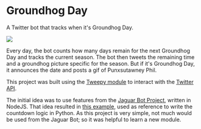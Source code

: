 # Groundhog Day
A Twitter bot that tracks when it's Groundhog Day. 

<div>
  
  [![](https://img.shields.io/badge/twitter-%231DA1F2.svg?&logo=twitter&logoColor=white)](https://twitter.com/GroundhogDayy)
  
</div>

Every day, the bot counts how many days remain for the next Groundhog Day and tracks the current season. The bot then tweets the remaining time and a groundhog picture specific for the season. But if it's Groundhog Day, it announces the date and posts a gif of Punxsutawney Phil.

This project was built using the [Tweepy module](https://www.tweepy.org) to interact with the [Twitter API](https://developer.twitter.com/en/docs/twitter-api).

The initial idea was to use features from the [Jaguar Bot Project](https://github.com/lfvperes/jaguar-bot), written in NodeJS. That idea resulted in [this example](https://github.com/lfvperes/groundhog-day/blob/main/groundhog-countdown.js), used as reference to write the countdown logic in Python. As this project is very simple, not much would be used from the Jaguar Bot; so it was helpful to learn a new module.
